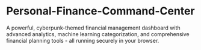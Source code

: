 # Personal-Finance-Command-Center
A powerful, cyberpunk-themed financial management dashboard with advanced analytics, machine learning categorization, and comprehensive financial planning tools - all running securely in your browser.
